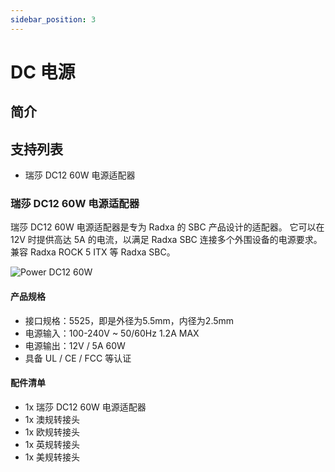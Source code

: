 ```yaml
---
sidebar_position: 3
---
```


# DC 电源

## 简介

## 支持列表

- 瑞莎 DC12 60W 电源适配器

### 瑞莎 DC12 60W 电源适配器

瑞莎 DC12 60W 电源适配器是专为 Radxa 的 SBC 产品设计的适配器。 它可以在 12V 时提供高达 5A 的电流，以满足 Radxa SBC 连接多个外围设备的电源要求。兼容 Radxa ROCK 5 ITX 等 Radxa SBC。

![Power DC12 60W](/img/accessories/power-dc12-60w.webp)

#### 产品规格

- 接口规格：5525，即是外径为5.5mm，内径为2.5mm
- 电源输入：100-240V ~ 50/60Hz 1.2A MAX
- 电源输出：12V / 5A 60W
- 具备 UL / CE / FCC 等认证

#### 配件清单

- 1x 瑞莎 DC12 60W 电源适配器
- 1x 澳规转接头
- 1x 欧规转接头
- 1x 英规转接头
- 1x 美规转接头
